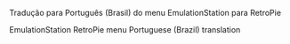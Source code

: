 

Tradução para Português (Brasil) do menu EmulationStation para RetroPie

EmulationStation RetroPie menu Portuguese (Brazil) translation





